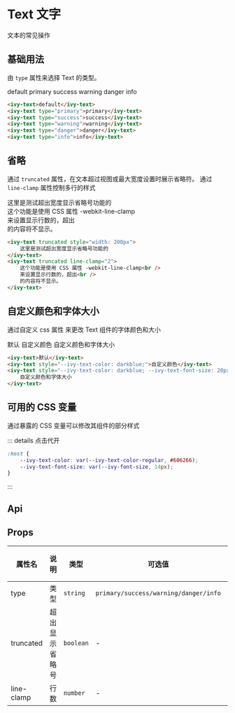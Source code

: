 # Text 文字

文本的常见操作

## 基础用法

由 `type` 属性来选择 Text 的类型。

<ivy-text>default</ivy-text>
<ivy-text type="primary" class="margin-left">primary</ivy-text>
<ivy-text type="success" class="margin-left">success</ivy-text>
<ivy-text type="warning" class="margin-left">warning</ivy-text>
<ivy-text type="danger" class="margin-left">danger</ivy-text>
<ivy-text type="info" class="margin-left">info</ivy-text>

```html
<ivy-text>default</ivy-text>
<ivy-text type="primary">primary</ivy-text>
<ivy-text type="success">success</ivy-text>
<ivy-text type="warning">warning</ivy-text>
<ivy-text type="danger">danger</ivy-text>
<ivy-text type="info">info</ivy-text>
```

## 省略

通过 `truncated` 属性，在文本超过视图或最大宽度设置时展示省略符。 通过 `line-clamp` 属性控制多行的样式

<ivy-text truncated style="width: 200px"> 这里是测试超出宽度显示省略号功能的 </ivy-text>
<br />
<ivy-text truncated line-clamp="2">
这个功能是使用 CSS 属性 -webkit-line-clamp<br> 来设置显示行数的，超出<br> 的内容将不显示。
</ivy-text>

```html
<ivy-text truncated style="width: 200px">
    这里是测试超出宽度显示省略号功能的
</ivy-text>
<ivy-text truncated line-clamp="2">
    这个功能是使用 CSS 属性 -webkit-line-clamp<br />
    来设置显示行数的，超出<br />
    的内容将不显示。
</ivy-text>
```

## 自定义颜色和字体大小

通过自定义 css 属性 来更改 Text 组件的字体颜色和大小

<ivy-text>默认</ivy-text>
<ivy-text style="--ivy-text-color: darkblue;" class="margin-left">自定义颜色</ivy-text>
<ivy-text style="--ivy-text-color: darkblue; --ivy-text-font-size: 20px;" class="margin-left">自定义颜色和字体大小</ivy-text>

```html
<ivy-text>默认</ivy-text>
<ivy-text style="--ivy-text-color: darkblue;">自定义颜色</ivy-text>
<ivy-text style="--ivy-text-color: darkblue; --ivy-text-font-size: 20px;">
    自定义颜色和字体大小
</ivy-text>
```

## 可用的 CSS 变量

通过暴露的 CSS 变量可以修改其组件的部分样式

::: details 点击代开

```css
:host {
    --ivy-text-color: var(--ivy-text-color-regular, #606266);
    --ivy-text-font-size: var(--ivy-font-size, 14px);
}
```

:::

<!-- 增加注释，否则页面显示不完整 -->

## Api

## Props

| 属性名     | 说明           | 类型      | 可选值                                | 默认值 |
| ---------- | -------------- | --------- | ------------------------------------- | ------ |
| type       | 类型           | `string`  | `primary/success/warning/danger/info` | -      |
| truncated  | 超出显示省略号 | `boolean` | -                                     | -      |
| line-clamp | 行数           | `number`  | -                                     | -      |
